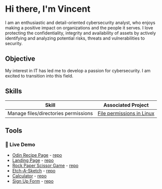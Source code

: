 # Hi there, I'm Vincent

I am an enthusiastic and detail-oriented cybersecurity analyst, who enjoys making a positive impact on organizations and the people it serves. I love protecting the confidentiality, integrity and availability of assets by actively identifying and analyzing potential risks, threats and vulnerabilities to security.

## Objective
My interest in IT has led me to develop a passion for cybersecurity. I am excited to transition into this field.

## Skills
|Skill  | Associated Project |
|-------|--------------------|
|Manage files/directories permissions| [File permissions in Linux](https://docs.google.com/document/d/1eheWJYHVsm1r6_8Lu91KSlD3VsImyK3NxmQ2Kz5LE9k/edit?usp=sharing) |

## Tools


### :tram: Live Demo
* [Odin Recipe Page](https://ngkauiin.github.io/odin-recipes/) - [repo](https://github.com/ngkauiin/odin-recipes)
* [Landing Page](https://ngkauiin.github.io/odin-landing-page/) - [repo](https://github.com/ngkauiin/odin-landing-page)
* [Rock Paper Scissor Game](https://ngkauiin.github.io/odin-rock-paper-scissors/) - [repo](https://github.com/ngkauiin/odin-rock-paper-scissors)
* [Etch-A-Sketch](https://ngkauiin.github.io/odin-etch-a-sketch/) - [repo](https://github.com/ngkauiin/odin-etch-a-sketch)
* [Calculator](https://ngkauiin.github.io/odin-calculator/) - [repo](https://github.com/ngkauiin/odin-calculator)
* [Sign Up Form](https://ngkauiin.github.io/odin-sign-up-form/) - [repo](https://github.com/ngkauiin/odin-sign-up-form)
<!-- ### 💻 Tech Stack
 - Languages: HTML, CSS, Javascript
 - Tools: Git, GitHub, VS Code
 - Learning: React, MongoDB

 -->


<!--
**ngkauiin/ngkauiin** is a ✨ _special_ ✨ repository because its `README.md` (this file) appears on your GitHub profile.

Here are some ideas to get you started:

- 🔭 I’m currently working on ...
- 🌱 I’m currently learning ...
- 👯 I’m looking to collaborate on ...
- 🤔 I’m looking for help with ...
- 💬 Ask me about ...
- 📫 How to reach me: ...
- 😄 Pronouns: ...
- ⚡ Fun fact: ...
-->


<!-- # cybersecurity
# Professional statement
I am an enthusiastic and detail-oriented cybersecurity analyst, who enjoys making a positive impact on organizations and the people it serves. I love protecting the confidentiality, integrity and availability of assets by actively identifying and analyzing potential risks, threats and vulnerabilities to security.

## Strengths
* Strong written and verbal communication
* Detail oriented
* Time management
* Programming
* Problem solving
* Growth mindset
* Diverse perspective

## Values
* protecting organizations
* protecting people
* high ethical mindset

## clarifying questions
1. What most interests me about the field of cybersecurity?  
Able to make positive impact on organisations and the people it serves. 

2. Who is the audience for my professional statement (e.g., cybersecurity recruiters, specific organizations, government employers, etc.)?  
cybersecurity recruiters, government employers

3. In what ways can my strengths, values, and interest in cybersecurity support the security goals of various organizations?  
I always have the mission to help people in whatever way possible. And cybersecurity can fulfill my purpose. Helping organizations to protect their assets and people is very exciting to me.  
My strength in communication and diverse perspective allow me to work with people with different backgrounds to prevent and mitigate risks and threats efficiently.  
My values are very well aligns with being a security analyst. I am a very ethical person, and doing something that is meaningful to the world is my forever purpose. -->
